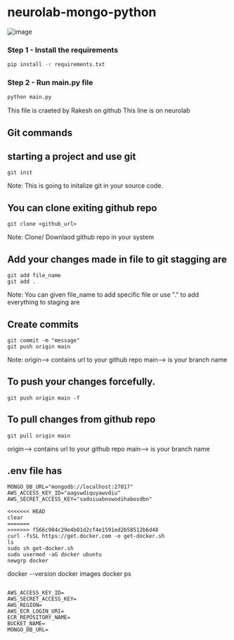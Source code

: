 # neurolab-mongo-python

![image](https://user-images.githubusercontent.com/57321948/196933065-4b16c235-f3b9-4391-9cfe-4affcec87c35.png)

### Step 1 - Install the requirements

```bash
pip install -r requirements.txt
```

### Step 2 - Run main.py file

```bash
python main.py
```
This file is craeted by Rakesh on github
This line is on neurolab

## Git commands

## starting a project and use git
```
git init
```
Note: This is going to initalize git in your source code.

## You can clone exiting github repo
```
git clone <github_url>
```
Note: Clone/ Downlaod github repo in your system

## Add your changes made in file to git stagging are
```
git add file_name
git add .
```
Note: You can given file_name to add specific file or use "." to add everything to staging are

## Create commits
```
git commit -m "message"
git push origin main
```
Note: origin--> contains url to your github repo main--> is your branch name

## To push your changes forcefully.
```
git push origin main -f
```
## To pull changes from github repo
```
git pull origin main
```
origin--> contains url to your github repo 
main--> is your branch name

## .env file has

```
MONGO_DB_URL="mongodb://localhost:27017"
AWS_ACCESS_KEY_ID="aagswdiquyawvdiu"
AWS_SECRET_ACCESS_KEY="sadoiuabnswodihabosdbn"
```

```
<<<<<<< HEAD
clear
=======
>>>>>>> f566c904c29e4b01d2cf4e1591ed2b58512b6d48
curl -fsSL https://get.docker.com -o get-docker.sh
ls
sudo sh get-docker.sh
sudo usermod -aG docker ubuntu
newgrp docker
```

docker --version
docker images
docker ps
```

AWS_ACCESS_KEY_ID=
AWS_SECRET_ACCESS_KEY=
AWS_REGION=
AWS_ECR_LOGIN_URI=
ECR_REPOSITORY_NAME=
BUCKET_NAME=
MONGO_DB_URL=
